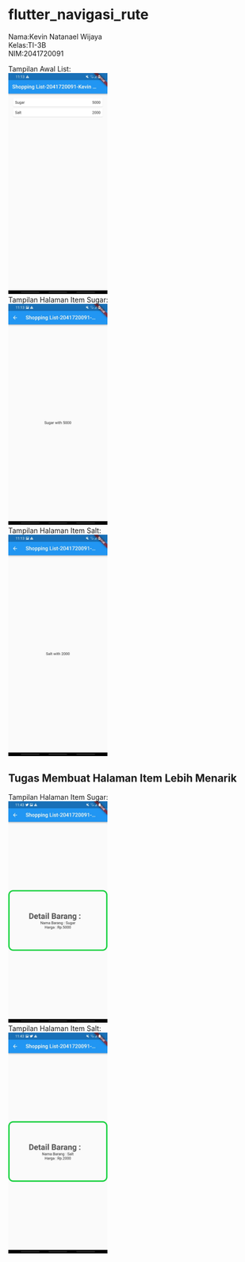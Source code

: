 # flutter_navigasi_rute
  
Nama:Kevin Natanael Wijaya  
Kelas:TI-3B  
NIM:2041720091  
  
Tampilan Awal List:  
<img src="ss/awal.jpeg" alt="ss 1" style="width:200px;"/>  
Tampilan Halaman Item Sugar:  
<img src="ss/sugar.jpeg" alt="ss 1" style="width:200px;"/>  
Tampilan Halaman Item Salt:  
<img src="ss/salt.jpeg" alt="ss 1" style="width:200px;"/>  
  
## Tugas Membuat Halaman Item Lebih Menarik  
  
Tampilan Halaman Item Sugar:  
<img src="ss/sugarTugas.jpeg" alt="ss 1" style="width:200px;"/>  
Tampilan Halaman Item Salt:  
<img src="ss/saltTugas.jpeg" alt="ss 1" style="width:200px;"/>  
